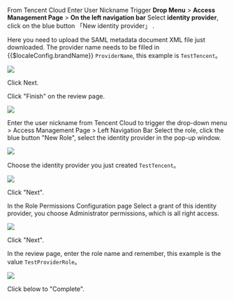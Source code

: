 <IntegrationDetailCard title="Configure Tencent Cloud">

From Tencent Cloud Enter User Nickname Trigger **Drop Menu** &gt; **Access Management Page** &gt; **On the left navigation bar** Select **identity provider**, click on the blue button 「New identity provider」 .

Here you need to upload the SAML metadata document XML file just downloaded. The provider name needs to be filled in {{$localeConfig.brandName}} `ProviderName`, this example is `TestTencent`。

![](~@imagesZhCn/integration/tencent-cloud/2-1.v2.png)

Click Next.

Click "Finish" on the review page.

![](~@imagesZhCn/integration/tencent-cloud/2-2.v2.png)

Enter the user nickname from Tencent Cloud to trigger the drop-down menu &gt; Access Management Page &gt; Left Navigation Bar Select the role, click the blue button "New Role", select the identity provider in the pop-up window.

![](~@imagesZhCn/integration/tencent-cloud/2-3.v2.png)

Choose the identity provider you just created `TestTencent`。

![](~@imagesZhCn/integration/tencent-cloud/2-4.v2.png)

Click "Next".

In the Role Permissions Configuration page Select a grant of this identity provider, you choose Administrator permissions, which is all right access.

![](~@imagesZhCn/integration/tencent-cloud/2-5.v2.png)

Click "Next".

In the review page, enter the role name and remember, this example is the value `TestProviderRole`。

![](~@imagesZhCn/integration/tencent-cloud/2-6.v2.png)

Click below to "Complete".

</IntegrationDetailCard>
